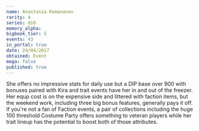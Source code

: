 ```yaml
---
name: Anastasia Komananov
rarity: 4
series: ds9
memory_alpha:
bigbook_tier: 5
events: 43
in_portal: true
date: 24/04/2017
obtained: Event
mega: false
published: true
---
```


She offers no impressive stats for daily use but a DIP base over 900 with bonuses paired with Kira and trait events have her in and out of the freezer. Her equp cost is on the expensive side and littered with faction items, but the weekend work, including three big bonus features, generally pays it off. If you're not a fan of Faction events, a pair of collections including the huge 100 threshold Costume Party offers something to veteran players while her trait lineup has the potential to boost both of those attributes.
